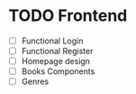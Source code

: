 # TODO Frontend

-   [ ] Functional Login
-   [ ] Functional Register
-   [ ] Homepage design
-   [ ] Books Components
-   [ ] Genres
